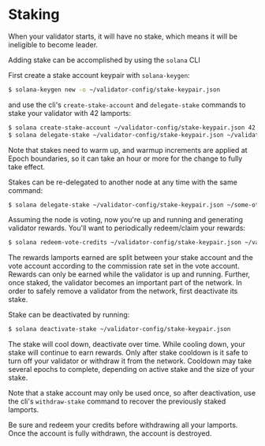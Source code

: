 # Staking

When your validator starts, it will have no stake, which means it will be ineligible to become leader.

Adding stake can be accomplished by using the `solana` CLI

First create a stake account keypair with `solana-keygen`:

```bash
$ solana-keygen new -o ~/validator-config/stake-keypair.json
```

and use the cli's `create-stake-account` and `delegate-stake` commands to stake your validator with 42 lamports:

```bash
$ solana create-stake-account ~/validator-config/stake-keypair.json 42 lamports
$ solana delegate-stake ~/validator-config/stake-keypair.json ~/validator-vote-keypair.json
```

Note that stakes need to warm up, and warmup increments are applied at Epoch boundaries, so it can take an hour or more for the change to fully take effect.

Stakes can be re-delegated to another node at any time with the same command:

```bash
$ solana delegate-stake ~/validator-config/stake-keypair.json ~/some-other-validator-vote-keypair.json
```

Assuming the node is voting, now you're up and running and generating validator rewards. You'll want to periodically redeem/claim your rewards:

```bash
$ solana redeem-vote-credits ~/validator-config/stake-keypair.json ~/validator-vote-keypair.json
```

The rewards lamports earned are split between your stake account and the vote account according to the commission rate set in the vote account. Rewards can only be earned while the validator is up and running. Further, once staked, the validator becomes an important part of the network. In order to safely remove a validator from the network, first deactivate its stake.

Stake can be deactivated by running:

```bash
$ solana deactivate-stake ~/validator-config/stake-keypair.json
```

The stake will cool down, deactivate over time. While cooling down, your stake will continue to earn rewards. Only after stake cooldown is it safe to turn off your validator or withdraw it from the network. Cooldown may take several epochs to complete, depending on active stake and the size of your stake.

Note that a stake account may only be used once, so after deactivation, use the cli's `withdraw-stake` command to recover the previously staked lamports.

Be sure and redeem your credits before withdrawing all your lamports. Once the account is fully withdrawn, the account is destroyed.

